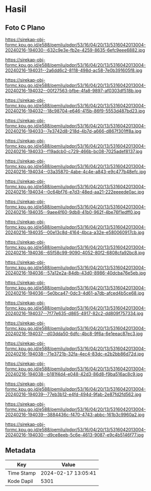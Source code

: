# Hasil

## Foto C Plano

https://sirekap-obj-formc.kpu.go.id/e588/pemilu/pdpr/53/16/04/20/13/5316042013004-20240216-194030--632c9e3e-fb2e-4259-8635-6efc9eee6882.jpg

https://sirekap-obj-formc.kpu.go.id/e588/pemilu/pdpr/53/16/04/20/13/5316042013004-20240216-194031--2a6dd6c2-8118-498d-ac58-7e0b391605f8.jpg

https://sirekap-obj-formc.kpu.go.id/e588/pemilu/pdpr/53/16/04/20/13/5316042013004-20240216-194032--00f27563-bfbe-4fa8-9897-af0303df518b.jpg

https://sirekap-obj-formc.kpu.go.id/e588/pemilu/pdpr/53/16/04/20/13/5316042013004-20240216-194032--18c98704-e646-415b-86f9-5553d487bd23.jpg

https://sirekap-obj-formc.kpu.go.id/e588/pemilu/pdpr/53/16/04/20/13/5316042013004-20240216-194033--7e3742d8-218d-4b7d-a666-d867f301ff8a.jpg

https://sirekap-obj-formc.kpu.go.id/e588/pemilu/pdpr/53/16/04/20/13/5316042013004-20240216-194033--f19adcb0-c729-466b-bc08-7025adef8137.jpg

https://sirekap-obj-formc.kpu.go.id/e588/pemilu/pdpr/53/16/04/20/13/5316042013004-20240216-194034--03a35870-4abe-4c4e-a843-e9c477b48efc.jpg

https://sirekap-obj-formc.kpu.go.id/e588/pemilu/pdpr/53/16/04/20/13/5316042013004-20240216-194034--0c64bf76-e7d3-48ed-aa21-222eeeede0ac.jpg

https://sirekap-obj-formc.kpu.go.id/e588/pemilu/pdpr/53/16/04/20/13/5316042013004-20240216-194035--9aee4f60-9db8-41b0-962f-4be76f1edff0.jpg

https://sirekap-obj-formc.kpu.go.id/e588/pemilu/pdpr/53/16/04/20/13/5316042013004-20240216-194035--00e13c8d-4164-4bca-a32e-e580060917cb.jpg

https://sirekap-obj-formc.kpu.go.id/e588/pemilu/pdpr/53/16/04/20/13/5316042013004-20240216-194036--65f58c99-9090-4052-80f2-6808cfa92bc8.jpg

https://sirekap-obj-formc.kpu.go.id/e588/pemilu/pdpr/53/16/04/20/13/5316042013004-20240216-194036--57a12e2a-84db-43d0-8986-40dcba76e5eb.jpg

https://sirekap-obj-formc.kpu.go.id/e588/pemilu/pdpr/53/16/04/20/13/5316042013004-20240216-194036--5e0bca47-0dc3-4d61-a7db-afced4b5ce68.jpg

https://sirekap-obj-formc.kpu.go.id/e588/pemilu/pdpr/53/16/04/20/13/5316042013004-20240216-194037--7f77e635-d865-4917-82c2-dd809f757334.jpg

https://sirekap-obj-formc.kpu.go.id/e588/pemilu/pdpr/53/16/04/20/13/5316042013004-20240216-194037--d03dda50-6dfc-4bc8-9f6a-6e1eeac87ec3.jpg

https://sirekap-obj-formc.kpu.go.id/e588/pemilu/pdpr/53/16/04/20/13/5316042013004-20240216-194038--71e3721b-32fa-4ec4-83dc-e2b2bb86d72d.jpg

https://sirekap-obj-formc.kpu.go.id/e588/pemilu/pdpr/53/16/04/20/13/5316042013004-20240216-194038--b181f4d4-e048-42d3-86d8-f9ba516ac8c9.jpg

https://sirekap-obj-formc.kpu.go.id/e588/pemilu/pdpr/53/16/04/20/13/5316042013004-20240216-194039--77eb3b12-e4fd-494d-9fab-2e87fd2fd562.jpg

https://sirekap-obj-formc.kpu.go.id/e588/pemilu/pdpr/53/16/04/20/13/5316042013004-20240216-194039--3884436c-f470-4743-abbc-161b3c9960a2.jpg

https://sirekap-obj-formc.kpu.go.id/e588/pemilu/pdpr/53/16/04/20/13/5316042013004-20240216-194030--d9ce8eeb-5c6e-4613-9087-e9c4b5146f77.jpg


## Metadata

| Key        | Value               |
| ---------- | ------------------- |
| Time Stamp | 2024-02-17 13:05:41 |
| Kode Dapil | 5301                |



